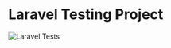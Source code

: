 # Laravel Testing Project

![Laravel Tests](https://github.com/Akhmadnur210805/laravel-testing/actions/workflows/laravel-tests.yml/badge.svg)